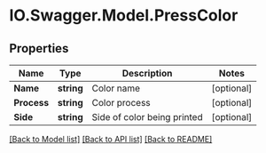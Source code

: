# IO.Swagger.Model.PressColor
## Properties

Name | Type | Description | Notes
------------ | ------------- | ------------- | -------------
**Name** | **string** | Color name | [optional] 
**Process** | **string** | Color process | [optional] 
**Side** | **string** | Side of color being printed | [optional] 

[[Back to Model list]](../README.md#documentation-for-models) [[Back to API list]](../README.md#documentation-for-api-endpoints) [[Back to README]](../README.md)

